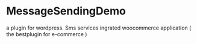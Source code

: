 # MessageSendingDemo
a plugin for wordpress. Sms services ingrated woocommerce application ( the bestplugin for e-commerce )
